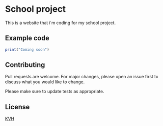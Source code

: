 # School project

This is a website that i'm coding for my school project.

## Example code

```javascript
print("Coming soon")
```

## Contributing
Pull requests are welcome. For major changes, please open an issue first to discuss what you would like to change.

Please make sure to update tests as appropriate.

## License
[KVH](https://fredrikstad.kommune.no)
